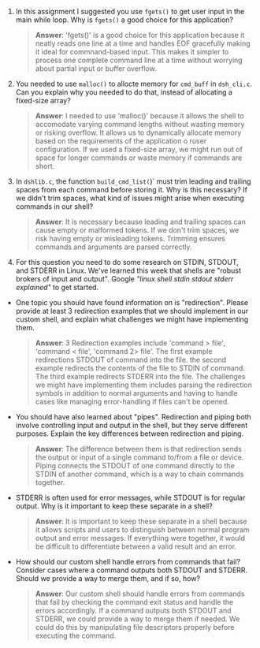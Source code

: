 1. In this assignment I suggested you use `fgets()` to get user input in the main while loop. Why is `fgets()` a good choice for this application?

    > **Answer**: 'fgets()' is a good choice for this application because it neatly reads one line at a time and handles EOF
	 >gracefully making it ideal for commnand-based input. This makes it simpler to process one complete command line
	 >at a time without worrying about partial input or buffer overflow.

2. You needed to use `malloc()` to allocte memory for `cmd_buff` in `dsh_cli.c`. Can you explain why you needed to do that, instead of allocating a fixed-size array?

    > **Answer**: I needed to use 'malloc()' because it allows the shell to accomodate varying command lengths
	 > without wasting memory or risking overflow. It allows us to dynamically allocate memory based on the
	 > requirements of the application o ruser configuration. If we used a fixed-size array, we might run out of space
	 > for longer commands or waste memory if commands are short. 


3. In `dshlib.c`, the function `build_cmd_list(`)` must trim leading and trailing spaces from each command before storing it. Why is this necessary? If we didn't trim spaces, what kind of issues might arise when executing commands in our shell?

    > **Answer**:  It is necessary because leading and trailing spaces can cause empty or malformed tokens. If we
	 > don't trim spaces, we risk having empty or misleading tokens. Trimming ensures commands and arguments are parsed correctly. 

4. For this question you need to do some research on STDIN, STDOUT, and STDERR in Linux. We've learned this week that shells are "robust brokers of input and output". Google _"linux shell stdin stdout stderr explained"_ to get started.

- One topic you should have found information on is "redirection". Please provide at least 3 redirection examples that we should implement in our custom shell, and explain what challenges we might have implementing them.

    > **Answer**: 3 Redirection examples include 'command > file', 'command < file', 'command 2> file'. The first
	 > example redirections STDOUT of command into the file. the second example redirects the contents of the file to
	 > STDIN of command. The third example redirects STDERR into the file. The challenges we might have implementing
	 > them includes parsing the redirection symbols in addition to normal arguments and having to handle cases like
	 > managing error-handling if files can't be opened.

- You should have also learned about "pipes". Redirection and piping both involve controlling input and output in the shell, but they serve different purposes. Explain the key differences between redirection and piping.

    > **Answer**:  The difference between them is that redirection sends the output or input of a single command
	 > to/from a file or device. Piping connects the STDOUT of one command directly to the STDIN of another command,
	 > which is a way to chain commands together. 

- STDERR is often used for error messages, while STDOUT is for regular output. Why is it important to keep these separate in a shell?

    > **Answer**:  It is important to keep these separate in a shell because it allows scripts and users to
	 > distinguish between normal program output and error messages. If everything were together, it would be
	 > difficult to differentiate between a valid result and an error. 

- How should our custom shell handle errors from commands that fail? Consider cases where a command outputs both STDOUT and STDERR. Should we provide a way to merge them, and if so, how?

    > **Answer**:  Our custom shell should handle errors from commands that fail by checking the command exit status
	 > and handle the errors accordingly. If a command outputs both STDOUT and STDERR, we could provide a way to
	 > merge them if needed. We could do this by manipulating file descriptors properly before executing the command. 
